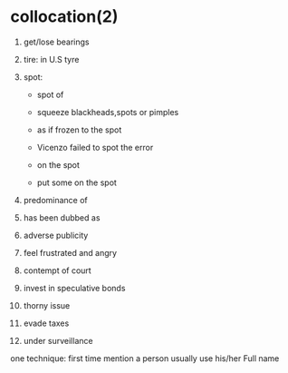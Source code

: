 # collocation(2)

1. get/lose bearings 

2. tire: in U.S tyre

3. spot:

   + spot of


   + squeeze blackheads,spots or pimples


   + as if frozen to the spot


   + Vicenzo failed to spot the error


   + on the spot


   + put some on the spot


4. predominance of
5. has been dubbed as 
6. adverse publicity
7. feel frustrated and angry
8. contempt of court
9. invest in speculative bonds
10. thorny issue
11. evade taxes
12. under surveillance

one technique: first time mention a person usually use his/her Full name 






